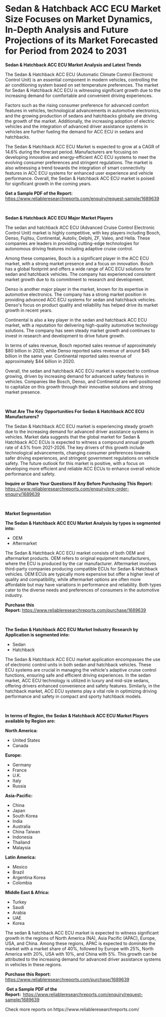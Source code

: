 <p><h1>Sedan & Hatchback ACC ECU Market Size Focuses on Market Dynamics, In-Depth Analysis and Future Projections of its Market Forecasted for Period from 2024 to 2031</h1></p><p><strong>Sedan & Hatchback ACC ECU Market Analysis and Latest Trends</strong></p>
<p><p>The Sedan & Hatchback ACC ECU (Automatic Climate Control Electronic Control Unit) is an essential component in modern vehicles, controlling the air conditioning system based on set temperature preferences. The market for Sedan & Hatchback ACC ECU is witnessing significant growth due to the increasing demand for comfortable and convenient driving experiences. </p><p>Factors such as the rising consumer preference for advanced comfort features in vehicles, technological advancements in automotive electronics, and the growing production of sedans and hatchbacks globally are driving the growth of the market. Additionally, the increasing adoption of electric vehicles and the integration of advanced driver assistance systems in vehicles are further fueling the demand for ACC ECU in sedans and hatchbacks.</p><p>The Sedan & Hatchback ACC ECU Market is expected to grow at a CAGR of 14.6% during the forecast period. Manufacturers are focusing on developing innovative and energy-efficient ACC ECU systems to meet the evolving consumer preferences and stringent regulations. The market is also witnessing a trend towards the integration of smart connectivity features in ACC ECU systems for enhanced user experience and vehicle performance. Overall, the Sedan & Hatchback ACC ECU market is poised for significant growth in the coming years.</p></p>
<p><strong>Get a Sample PDF of the Report:&nbsp;</strong> <a href="https://www.reliableresearchreports.com/enquiry/request-sample/1689639">https://www.reliableresearchreports.com/enquiry/request-sample/1689639</a></p>
<p>&nbsp;</p>
<p><strong>Sedan & Hatchback ACC ECU Major Market Players</strong></p>
<p><p>The sedan and hatchback ACC ECU (Advanced Cruise Control Electronic Control Unit) market is highly competitive, with key players including Bosch, Denso, Fujitsu, Continental, Autoliv, Delphi, ZF, Valeo, and Hella. These companies are leaders in providing cutting-edge technologies for autonomous driving features including adaptive cruise control.</p><p>Among these companies, Bosch is a significant player in the ACC ECU market, with a strong market presence and a focus on innovation. Bosch has a global footprint and offers a wide range of ACC ECU solutions for sedan and hatchback vehicles. The company has experienced consistent market growth due to its commitment to research and development.</p><p>Denso is another major player in the market, known for its expertise in automotive electronics. The company has a strong market position in providing advanced ACC ECU systems for sedan and hatchback vehicles. Denso's focus on product quality and reliability has helped drive its market growth in recent years.</p><p>Continental is also a key player in the sedan and hatchback ACC ECU market, with a reputation for delivering high-quality automotive technology solutions. The company has seen steady market growth and continues to invest in research and development to drive future growth.</p><p>In terms of sales revenue, Bosch reported sales revenue of approximately $80 billion in 2020, while Denso reported sales revenue of around $45 billion in the same year. Continental reported sales revenue of approximately $44 billion in 2020.</p><p>Overall, the sedan and hatchback ACC ECU market is expected to continue growing, driven by increasing demand for advanced safety features in vehicles. Companies like Bosch, Denso, and Continental are well-positioned to capitalize on this growth through their innovative solutions and strong market presence.</p></p>
<p>&nbsp;</p>
<p><strong>What Are The Key Opportunities For Sedan & Hatchback ACC ECU Manufacturers?</strong></p>
<p><p>The Sedan & Hatchback ACC ECU market is experiencing steady growth due to the increasing demand for advanced driver assistance systems in vehicles. Market data suggests that the global market for Sedan & Hatchback ACC ECUs is expected to witness a compound annual growth rate of 4.5% from 2021-2026. The key drivers of this growth include technological advancements, changing consumer preferences towards safer driving experiences, and stringent government regulations on vehicle safety. The future outlook for this market is positive, with a focus on developing more efficient and reliable ACC ECUs to enhance overall vehicle performance and safety.</p></p>
<p><strong>Inquire or Share Your Questions If Any Before Purchasing This Report:</strong> <a href="https://www.reliableresearchreports.com/enquiry/pre-order-enquiry/1689639">https://www.reliableresearchreports.com/enquiry/pre-order-enquiry/1689639</a></p>
<p>&nbsp;</p>
<p><strong>Market Segmentation</strong></p>
<p><strong>The Sedan & Hatchback ACC ECU Market Analysis by types is segmented into:</strong></p>
<p><ul><li>OEM</li><li>Aftermarket</li></ul></p>
<p><p>The Sedan & Hatchback ACC ECU market consists of both OEM and aftermarket products. OEM refers to original equipment manufacturers, where the ECU is produced by the car manufacturer. Aftermarket involves third-party companies producing compatible ECUs for Sedan & Hatchback vehicles. OEM ECUs are typically more expensive but offer a higher level of quality and compatibility, while aftermarket options are often more affordable but may have variations in performance and reliability. Both types cater to the diverse needs and preferences of consumers in the automotive industry.</p></p>
<p><strong>Purchase this Report:&nbsp;</strong><a href="https://www.reliableresearchreports.com/purchase/1689639">https://www.reliableresearchreports.com/purchase/1689639</a></p>
<p>&nbsp;</p>
<p><strong>The Sedan & Hatchback ACC ECU Market Industry Research by Application is segmented into:</strong></p>
<p><ul><li>Sedan</li><li>Hatchback</li></ul></p>
<p><p>The Sedan & Hatchback ACC ECU market application encompasses the use of electronic control units in both sedan and hatchback vehicles. These ECU systems are crucial in managing the vehicle's adaptive cruise control functions, ensuring safe and efficient driving experiences. In the sedan market, ACC ECU technology is utilized in luxury and mid-size sedans, offering drivers enhanced convenience and safety features. Similarly, in the hatchback market, ACC ECU systems play a vital role in optimizing driving performance and safety in compact and sporty hatchback models.</p></p>
<p>&nbsp;</p>
<p><strong>In terms of Region, the Sedan & Hatchback ACC ECU Market Players available by Region are:</strong></p>
<p>
    <p> <strong> North America: </strong>
        <ul>
            <li>United States</li>
            <li>Canada</li>
        </ul>
        </p> 
    <p> <strong> Europe: </strong>
        <ul>
            <li>Germany</li>
            <li>France</li>
            <li>U.K.</li>
            <li>Italy</li>
            <li>Russia</li>
        </ul>
        </p> 
    <p> <strong> Asia-Pacific: </strong>
        <ul>
            <li>China</li>
            <li>Japan</li>
            <li>South Korea</li>
            <li>India</li>
            <li>Australia</li>
            <li>China Taiwan</li>
            <li>Indonesia</li>
            <li>Thailand</li>
            <li>Malaysia</li>
        </ul>
        </p> 
    <p> <strong> Latin America: </strong>
        <ul>
            <li>Mexico</li>
            <li>Brazil</li>
            <li>Argentina Korea</li>
            <li>Colombia</li>
        </ul>
        </p> 
    <p> <strong> Middle East & Africa: </strong>
        <ul>
            <li>Turkey</li>
            <li>Saudi</li>
            <li>Arabia</li>
            <li>UAE</li>
            <li>Korea</li>
        </ul>
    </p>
    </p>
<p><p>The sedan & hatchback ACC ECU market is expected to witness significant growth in the regions of North America (NA), Asia Pacific (APAC), Europe, USA, and China. Among these regions, APAC is expected to dominate the market with a market share of 40%, followed by Europe with 25%, North America with 20%, USA with 10%, and China with 5%. This growth can be attributed to the increasing demand for advanced driver assistance systems in vehicles in these regions.</p></p>
<p><strong>Purchase this Report: </strong><a href="https://www.reliableresearchreports.com/purchase/1689639">https://www.reliableresearchreports.com/purchase/1689639</a></p>
<p>&nbsp;<strong>Get a Sample PDF of the Report:&nbsp;&nbsp;</strong><a href="https://www.reliableresearchreports.com/enquiry/request-sample/1689639">https://www.reliableresearchreports.com/enquiry/request-sample/1689639</a></p>
<p><strong></strong></p>
<p>Check more reports on https://www.reliableresearchreports.com/</p>